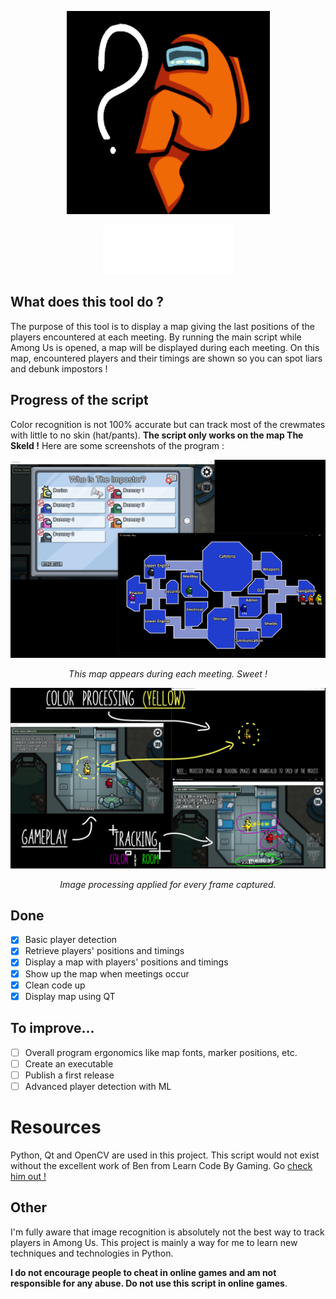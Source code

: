 <p align="center">
  <img src="https://github.com/dorian-bucaille/CrewHelp/blob/main/gui/img/icon.png?raw=true" alt="CrewHelp logo">
</p>
<p align="center">
  <img src="https://github.com/dorian-bucaille/CrewHelp/blob/main/gui/img/crewhelp.png?raw=true" alt="CrewHelp logo">
</p>

## What does this tool do ?
The purpose of this tool is to display a map giving the last positions of the players encountered at each meeting. By running the main script while Among Us is opened, a map will be displayed during each meeting. On this map, encountered players and their timings are shown so you can spot liars and debunk impostors !

## Progress of the script
Color recognition is not 100% accurate but can track most of the crewmates with little to no skin (hat/pants). __The script only works on the map The Skeld !__ Here are some screenshots of the program :
<p align="center">
  <img src="https://github.com/dorian-bucaille/CrewHelp/blob/main/illustration/crewhelp_screenshot1.jpg?raw=true" alt="CrewHelp in-game screenshot">
</p>
<p align="center">
    <em>This map appears during each meeting. Sweet !</em>
</p>

<p align="center">
  <img src="https://github.com/dorian-bucaille/CrewHelp/blob/main/illustration/crewhelp_screenshot2.jpg?raw=true" alt="CrewHelp image processing">
</p>
<p align="center">
    <em>Image processing applied for every frame captured.</em>
</p>

## Done
- [x] Basic player detection
- [x] Retrieve players' positions and timings
- [x] Display a map with players' positions and timings
- [x] Show up the map when meetings occur
- [x] Clean code up
- [x] Display map using QT

## To improve...
- [ ] Overall program ergonomics like map fonts, marker positions, etc.
- [ ] Create an executable
- [ ] Publish a first release
- [ ] Advanced player detection with ML

# Resources
Python, Qt and OpenCV are used in this project. This script would not exist without the excellent work of Ben from Learn Code By Gaming. Go [check him out !](https://www.youtube.com/c/LearnCodeByGaming)

## Other
I'm fully aware that image recognition is absolutely not the best way to track players in Among Us. This project is mainly a way for me to learn new techniques and technologies in Python.

__I do not encourage people to cheat in online games and am not responsible for any abuse. Do not use this script in online games__.
